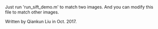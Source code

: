 Just run 'run_sift_demo.m' to match two images. And you can modify this file to match other images.

Written by Qiankun Liu in Oct. 2017.
